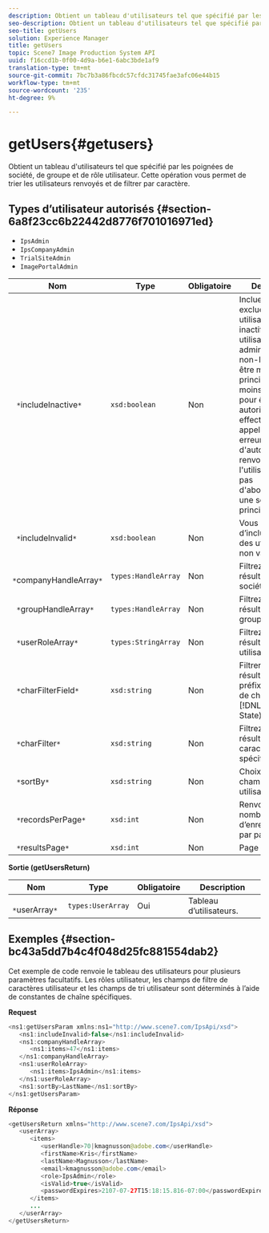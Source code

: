 ```yaml
---
description: Obtient un tableau d'utilisateurs tel que spécifié par les poignées de société, de groupe et de rôle utilisateur. Cette opération vous permet de trier les utilisateurs renvoyés et de filtrer par caractère.
seo-description: Obtient un tableau d'utilisateurs tel que spécifié par les poignées de société, de groupe et de rôle utilisateur. Cette opération vous permet de trier les utilisateurs renvoyés et de filtrer par caractère.
seo-title: getUsers
solution: Experience Manager
title: getUsers
topic: Scene7 Image Production System API
uuid: f16ccd1b-0f00-4d9a-b6e1-6abc3bde1af9
translation-type: tm+mt
source-git-commit: 7bc7b3a86fbcdc57cfdc31745fae3afc06e44b15
workflow-type: tm+mt
source-wordcount: '235'
ht-degree: 9%

---
```



# getUsers{#getusers}

Obtient un tableau d&#39;utilisateurs tel que spécifié par les poignées de société, de groupe et de rôle utilisateur. Cette opération vous permet de trier les utilisateurs renvoyés et de filtrer par caractère.

## Types d’utilisateur autorisés {#section-6a8f23cc6b22442d8776f701016971ed}

* `IpsAdmin`
* `IpsCompanyAdmin`
* `TrialSiteAdmin`
* `ImagePortalAdmin`


| Nom | Type | Obligatoire | Description |
|---|---|---|---|
| ` *`includeInactive`*` | `xsd:boolean` | Non | Incluez ou excluez les utilisateurs inactifs. Les utilisateurs administrateurs non-IPS doivent être membres principaux d&#39;au moins une société pour être autorisés à effectuer des appels d&#39;API. Une erreur d&#39;autorisation est renvoyée si l&#39;utilisateur n&#39;a pas d&#39;abonnement à une société principale. |
| ` *`includeInvalid`*` | `xsd:boolean` | Non | Vous permet d’inclure/d’exclure des utilisateurs non valides. |
| ` *`companyHandleArray`*` | `types:HandleArray` | Non | Filtrez les résultats par société. |
| ` *`groupHandleArray`*` | `types:HandleArray` | Non | Filtrez les résultats par groupe. |
| ` *`userRoleArray`*` | `types:StringArray` | Non | Filtrez les résultats par rôle utilisateur. |
| ` *`charFilterField`*` | `xsd:string` | Non | Filtrer les résultats par préfixe de chaîne de champ (voir [!DNL Trash State).] |
| ` *`charFilter`*` | `xsd:string` | Non | Filtrez les résultats selon un caractère spécifique. |
| ` *`sortBy`*` | `xsd:string` | Non | Choix des champs de tri des utilisateurs. |
| ` *`recordsPerPage`*` | `xsd:int` | Non | Renvoie le nombre spécifié d’enregistrements par page. |
| ` *`resultsPage`*` | `xsd:int` | Non | Page de résultats. |

**Sortie (getUsersReturn)**

| Nom | Type | Obligatoire | Description |
|---|---|---|---|
| ` *`userArray`*` | `types:UserArray` | Oui | Tableau d’utilisateurs. |

## Exemples {#section-bc43a5dd7b4c4f048d25fc881554dab2}

Cet exemple de code renvoie le tableau des utilisateurs pour plusieurs paramètres facultatifs. Les rôles utilisateur, les champs de filtre de caractères utilisateur et les champs de tri utilisateur sont déterminés à l’aide de constantes de chaîne spécifiques.

**Request**

```java
<ns1:getUsersParam xmlns:ns1="http://www.scene7.com/IpsApi/xsd">
   <ns1:includeInvalid>false</ns1:includeInvalid>
   <ns1:companyHandleArray>
      <ns1:items>47</ns1:items>
   </ns1:companyHandleArray>
   <ns1:userRoleArray>
      <ns1:items>IpsAdmin</ns1:items>
   </ns1:userRoleArray>
   <ns1:sortBy>LastName</ns1:sortBy>
</ns1:getUsersParam>
```

**Réponse**

```java
<getUsersReturn xmlns="http://www.scene7.com/IpsApi/xsd">
   <userArray>
      <items>
         <userHandle>70|kmagnusson@adobe.com</userHandle>
         <firstName>Kris</firstName>
         <lastName>Magnusson</lastName>
         <email>kmagnusson@adobe.com</email>
         <role>IpsAdmin</role>
         <isValid>true</isValid>
         <passwordExpires>2107-07-27T15:18:15.816-07:00</passwordExpires>
      </items>
      ...
   </userArray>
</getUsersReturn>
```

